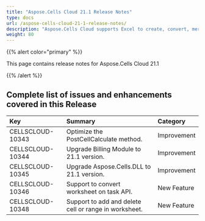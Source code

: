 ```yaml
---
title: "Aspose.Cells Cloud 21.1 Release Notes"
type: docs
url: /aspose-cells-cloud-21-1-release-notes/
description: "Aspose.Cells Cloud supports Excel to create, convert, merge, split, protected, inner object operation, and so on."
weight: 80
---
```


{{% alert color="primary" %}} 

This page contains release notes for Aspose.Cells Cloud 21.1

{{% /alert %}} 
## **Complete list of issues and enhancements covered in this Release**

|**Key**|**Summary**|**Category**|
| :- | :- | :- |
| CELLSCLOUD-10343 | Optimize the PostCellCalculate method.| Improvement   |
| CELLSCLOUD-10344 | Upgrade Billing Module to 21.1 version.| Improvement |
| CELLSCLOUD-10345 | Upgrade Aspose.Cells.DLL to 21.1 version.| Improvement |
| CELLSCLOUD-10346 | Support to convert worksheet on task API.| New Feature|
| CELLSCLOUD-10348 | Support to add and delete cell or range in worksheet.| New Feature|
